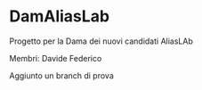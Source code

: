 # DamAliasLab
Progetto per la Dama dei nuovi candidati AliasLAb

Membri:
Davide
Federico

Aggiunto un branch di prova
